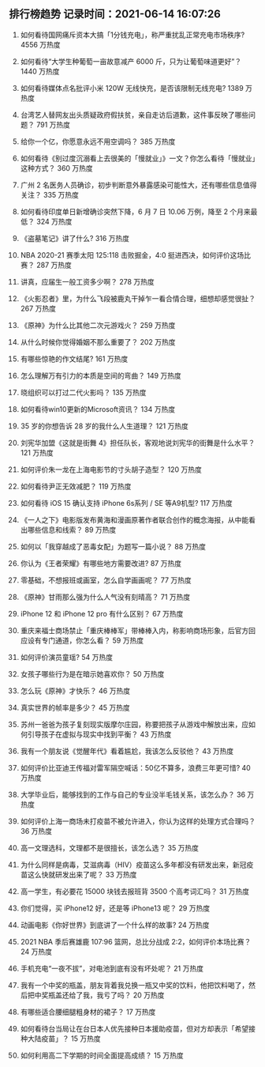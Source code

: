 
## 排行榜趋势 记录时间：2021-06-14 16:07:26
  
  1. 如何看待国网痛斥资本大搞「1分钱充电」，称严重扰乱正常充电市场秩序? 4556 万热度
    
  2. 如何看待“大学生种葡萄一亩故意减产 6000 斤，只为让葡萄味道更好”？ 1440 万热度
    
  3. 如何看待媒体点名批评小米 120W 无线快充，是否该限制无线充电? 1389 万热度
    
  4. 台湾艺人替网友出头质疑政府假扶贫，亲自走访后道歉，这件事反映了哪些问题？ 791 万热度
    
  5. 给你一个亿，你愿意永远不用空调吗？ 385 万热度
    
  6. 如何看待《别过度沉溺看上去很美的「慢就业」》一文？你怎么看待「慢就业」这种方式？ 360 万热度
    
  7. 广州 2 名医务人员确诊，初步判断意外暴露感染可能性大，还有哪些信息值得关注？ 335 万热度
    
  8. 如何看待印度单日新增确诊突然下降，6 月 7 日 10.06 万例，降至 2 个月来最低？ 324 万热度
    
  9. 《盗墓笔记》讲了什么? 316 万热度
    
  10. NBA 2020-21 赛季太阳 125:118 击败掘金，4:0 挺进西决，如何评价这场比赛？ 287 万热度
    
  11. 讲真，应届生一般工资多少啊？ 278 万热度
    
  12. 《火影忍者》里，为什么飞段被鹿丸干掉乍一看合情合理，细想却感觉很扯？ 267 万热度
    
  13. 《原神》为什么比其他二次元游戏火？ 259 万热度
    
  14. 从什么时候你觉得婚姻不那么重要了？ 202 万热度
    
  15. 有哪些惊艳的作文结尾? 161 万热度
    
  16. 怎么理解万有引力的本质是空间的弯曲？ 149 万热度
    
  17. 晓组织可以打过二代火影吗？ 135 万热度
    
  18. 如何看待win10更新的Microsoft资讯？ 134 万热度
    
  19. 35 岁的你想告诉 28 岁的我什么人生道理？ 121 万热度
    
  20. 刘宪华加盟《这就是街舞 4》担任队长，客观地说刘宪华的街舞是什么水平？ 121 万热度
    
  21. 如何评价朱一龙在上海电影节的寸头胡子造型？ 120 万热度
    
  22. 如何看待尹正无效减肥？ 119 万热度
    
  23. 如何看待 iOS 15 确认支持 iPhone 6s系列 / SE 等A9机型? 117 万热度
    
  24. 《一人之下》电影版发布黄海和漫画原著作者联合创作的概念海报，从中能看出哪些信息和线索？ 89 万热度
    
  25. 如何以「我穿越成了恶毒女配」为题写一篇小说？ 88 万热度
    
  26. 你认为《王者荣耀》有哪些地方需要改进? 87 万热度
    
  27. 零基础，不想报班或画室，怎么自学画画呢？ 77 万热度
    
  28. 《原神》甘雨那么强为什么人气没有刻晴高？ 71 万热度
    
  29. iPhone 12 和 iPhone 12 pro 有什么区别？ 67 万热度
    
  30. 重庆来福士商场禁止「重庆棒棒军」带棒棒入内，称影响商场形象，后官方回应设有专门通道，你怎么看？ 59 万热度
    
  31. 如何评价演员童瑶? 54 万热度
    
  32. 女孩子哪些行为是在暗示她喜欢你？ 50 万热度
    
  33. 怎么玩《原神》才快乐？ 46 万热度
    
  34. 真实世界的帧率是多少？ 45 万热度
    
  35. 苏州一爸爸为孩子复刻现实版摩尔庄园，称要把孩子从游戏中解放出来，应如何引导孩子在虚拟与现实中找到平衡？ 43 万热度
    
  36. 我有一个朋友说《觉醒年代》看着尴尬，我该怎么反驳他？ 43 万热度
    
  37. 如何评价比亚迪王传福对雷军隔空喊话：50亿不算多，浪费三年更可惜? 40 万热度
    
  38. 大学毕业后，能够找到的工作与自己的专业没半毛钱关系，该怎么办？ 36 万热度
    
  39. 如何评价上海一商场未打疫苗不被允许进入，你认为这样的处理方式合理吗？ 36 万热度
    
  40. 高一文理选科，文理都不是很擅长，该怎么选？ 35 万热度
    
  41. 为什么同样是病毒，艾滋病毒（HIV）疫苗这么多年都没有研发出来，新冠疫苗这么快就研发出来了呢？ 33 万热度
    
  42. 高一学生，有必要花 15000 块钱去报班背 3500 个高考词汇吗？ 31 万热度
    
  43. 你们觉得，买 iPhone12 好，还是等 iPhone13 呢？ 29 万热度
    
  44. 动画电影《你好世界》到底讲了一个什么样的故事? 24 万热度
    
  45. 2021 NBA 季后赛雄鹿 107:96 篮网，总比分战成 2:2，如何评价本场比赛？ 24 万热度
    
  46. 手机充电“一夜不拔”，对电池到底有没有坏处呢？ 21 万热度
    
  47. 我有一个中奖的瓶盖，朋友背着我兑换一瓶又中奖的饮料，他把饮料喝了，然后把中奖瓶盖还给了我，我亏了吗？ 20 万热度
    
  48. 有哪些适合腰细腿粗身材的裙子？ 17 万热度
    
  49. 如何看待台当局让在台日本人优先接种日本援助疫苗，但对方却表示「希望接种大陆疫苗」？ 15 万热度
    
  50. 如何利用高二下学期的时间全面提高成绩？ 15 万热度
    